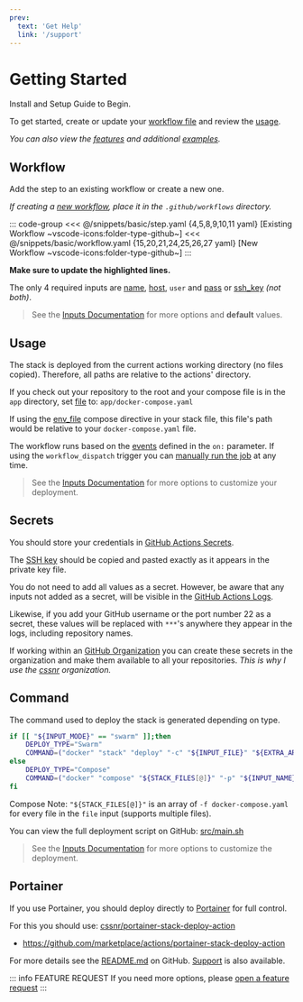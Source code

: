 ```yaml
---
prev:
  text: 'Get Help'
  link: '/support'
---
```


# Getting Started

<span class="search-keywords">Install and Setup Guide to Begin.</span>

To get started, create or update your [workflow file](#workflow) and review the [usage](#secrets).

_You can also view the [features](features.md) and additional [examples](examples.md)._

## Workflow

Add the step to an existing workflow or create a new one.

_If creating a [new workflow](https://docs.github.com/en/actions/concepts/workflows-and-actions/workflows#about-workflows), place it in the `.github/workflows` directory._

::: code-group
<<< @/snippets/basic/step.yaml {4,5,8,9,10,11 yaml} [Existing Workflow ~vscode-icons:folder-type-github~]
<<< @/snippets/basic/workflow.yaml {15,20,21,24,25,26,27 yaml} [New Workflow ~vscode-icons:folder-type-github~]
:::

**Make sure to update the highlighted lines.**

The only 4 required inputs are [name](../docs/inputs.md#name), [host](../docs/inputs.md#host), `user`
and [pass](../docs/inputs.md#pass-ssh-key) or [ssh_key](../docs/inputs.md#pass-ssh-key) _(not both)_.

> See the [Inputs Documentation](../docs/inputs.md) for more options and **default** values.

## Usage

The stack is deployed from the current actions working directory (no files copied). Therefore, all paths are relative to the actions' directory.

If you check out your repository to the root and your compose file is in the `app` directory, set [file](../docs/inputs.md#file) to: `app/docker-compose.yaml`

If using the [env_file](https://docs.docker.com/compose/how-tos/environment-variables/set-environment-variables/#use-the-env_file-attribute) compose directive in your stack file, this file's path would be relative to your `docker-compose.yaml` file.

The workflow runs based on the [events](https://docs.github.com/en/actions/reference/workflows-and-actions/events-that-trigger-workflows) defined in the `on:` parameter.
If using the `workflow_dispatch` trigger you can [manually run the job](https://docs.github.com/en/actions/how-tos/manage-workflow-runs/manually-run-a-workflow) at any time.

> See the [Inputs Documentation](../docs/inputs.md) for more options to customize your deployment.

## Secrets

You should store your credentials in [GitHub Actions Secrets](https://docs.github.com/en/actions/how-tos/write-workflows/choose-what-workflows-do/use-secrets).

The [SSH key](../docs/inputs.md#pass-ssh-key) should be copied and pasted exactly as it appears in the private key file.

You do not need to add all values as a secret. However, be aware that any inputs not added as a secret,
will be visible in the [GitHub Actions Logs](https://docs.github.com/en/actions/how-tos/monitor-workflows/use-workflow-run-logs).

Likewise, if you add your GitHub username or the port number 22 as a secret,
these values will be replaced with `***`'s anywhere they appear in the logs, including repository names.

If working within an [GitHub Organization](https://docs.github.com/en/organizations/collaborating-with-groups-in-organizations/about-organizations)
you can create these secrets in the organization and make them available to all your repositories.
_This is why I use the [cssnr](https://github.com/cssnr) organization._

## Command

The command used to deploy the stack is generated depending on type.

```bash :line-numbers=179 [src/main.sh ~vscode-icons:file-type-shell~]
if [[ "${INPUT_MODE}" == "swarm" ]];then
    DEPLOY_TYPE="Swarm"
    COMMAND=("docker" "stack" "deploy" "-c" "${INPUT_FILE}" "${EXTRA_ARGS[@]}" "${INPUT_NAME}")
else
    DEPLOY_TYPE="Compose"
    COMMAND=("docker" "compose" "${STACK_FILES[@]}" "-p" "${INPUT_NAME}" "up" "-d" "-y" "${EXTRA_ARGS[@]}")
fi
```

Compose Note: `"${STACK_FILES[@]}"` is an array of `-f docker-compose.yaml` for every file in the `file` input (supports multiple files).

You can view the full deployment script on GitHub: [src/main.sh](https://github.com/cssnr/stack-deploy-action/blob/master/src/main.sh)

> See the [Inputs Documentation](../docs/inputs.md) for more options to customize the deployment.

## Portainer

If you use Portainer, you should deploy directly to [Portainer](https://www.portainer.io/resources/get-started/install) for full control.

For this you should use: [cssnr/portainer-stack-deploy-action](https://github.com/cssnr/portainer-stack-deploy-action)

- https://github.com/marketplace/actions/portainer-stack-deploy-action

For more details see the [README.md](https://github.com/cssnr/portainer-stack-deploy-action?tab=readme-ov-file#readme) on GitHub.
[Support](https://github.com/cssnr/portainer-stack-deploy-action?tab=readme-ov-file#Support) is also available.

::: info FEATURE REQUEST
If you need more options, please [open a feature request](https://github.com/cssnr/stack-deploy-action/discussions/categories/feature-requests)
:::
